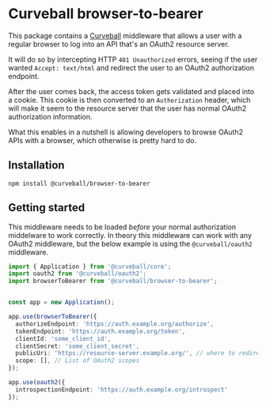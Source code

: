 Curveball browser-to-bearer
===========================

This package contains a [Curveball][1] middleware that allows a user with a
regular browser to log into an API that's an OAuth2 resource server.

It will do so by intercepting HTTP `401 Unauthorized` errors, seeing if the
user wanted `Accept: text/html` and redirect the user to an OAuth2
authorization endpoint.

After the user comes back, the access token gets validated and placed into a
cookie. This cookie is then converted to an `Authorization` header, which
will make it seem to the resource server that the user has normal OAuth2
authorization information.

What this enables in a nutshell is allowing developers to browse OAuth2 APIs
with a browser, which otherwise is pretty hard to do.


Installation
------------

    npm install @curveball/browser-to-bearer


Getting started
---------------

This middleware needs to be loaded *before* your normal authorization
middelware to work correctly. In theory this middleware can work with any
OAuth2 middleware, but the below example is using the `@curveball/oauth2`
middleware.

```typescript
import { Application } from '@curveball/core';
import oauth2 from '@curveball/oauth2';
import browserToBearer from '@curveball/browser-to-bearer';


const app = new Application();

app.use(browserToBearer({
  authorizeEndpoint: 'https://auth.example.org/authorize',
  tokenEndpoint: 'https://auth.example.org/token',
  clientId: 'some_client_id',
  clientSecret: 'some_client_secret',
  publicUri: 'https://resource-server.example.org/', // where to redirect back to
  scope: [], // List of OAuth2 scopes
});

app.use(oauth2({
  introspectionEndpoint: 'https://auth.example.org/introspect'
});
```


[1]: https://github.com/curveball/
